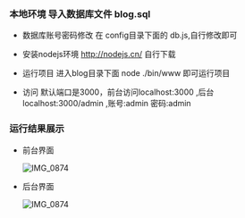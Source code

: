 
### 本地环境 导入数据库文件 blog.sql 

* 数据库账号密码修改 在 config目录下面的 db.js,自行修改即可

* 安装nodejs环境 http://nodejs.cn/ 自行下载

* 运行项目 进入blog目录下面 node ./bin/www 即可运行项目

* 访问 默认端口是3000，前台访问localhost:3000 ,后台localhost:3000/admin  ,账号:admin 密码:admin

### 运行结果展示

* 前台界面

  ![IMG_0874](http://git.oschina.net/uploads/images/2016/0528/115720_35301203_568633.png)
  
* 后台界面

  ![IMG_0874](http://git.oschina.net/uploads/images/2016/0528/115946_f2bfb54c_568633.png)  
  


